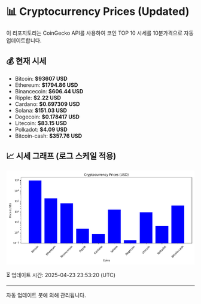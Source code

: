 
# 📊 Cryptocurrency Prices (Updated)

이 리포지토리는 CoinGecko API를 사용하여 코인 TOP 10 시세를 10분가격으로 자동 업데이트합니다.

## 💰 현재 시세
- Bitcoin: **$93607 USD**
- Ethereum: **$1794.86 USD**
- Binancecoin: **$606.44 USD**
- Ripple: **$2.22 USD**
- Cardano: **$0.697309 USD**
- Solana: **$151.03 USD**
- Dogecoin: **$0.178417 USD**
- Litecoin: **$83.15 USD**
- Polkadot: **$4.09 USD**
- Bitcoin-cash: **$357.76 USD**

## 📈 시세 그래프 (로그 스케일 적용)
![Crypto Prices](crypto_prices.png)

⏳ 업데이트 시간: 2025-04-23 23:53:20 (UTC)

---
자동 업데이트 봇에 의해 관리됩니다.
